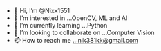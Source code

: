 - 👋 Hi, I’m @Nixx1551
- 👀 I’m interested in ...OpenCV, ML and AI
- 🌱 I’m currently learning ...Python
- 💞️ I’m looking to collaborate on ...Computer Vision
- 📫 How to reach me ...nik381kk@gmail.com

<!---
Nixx1551/Nixx1551 is a ✨ special ✨ repository because its `README.md` (this file) appears on your GitHub profile.
You can click the Preview link to take a look at your changes.
--->
